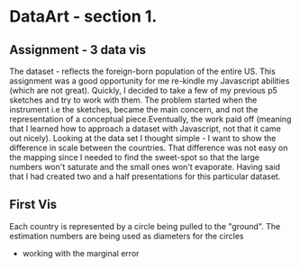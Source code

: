 # DataArt - section 1. 
## Assignment - 3 data vis

The dataset - reflects the foreign-born population of the entire US. This assignment was a good opportunity for me re-kindle my Javascript abilities (which are not great). Quickly, I decided to take a few of my previous p5 sketches and try to work with them. The problem started when the instrument i.e the sketches, became the main concern, and not the representation of a conceptual piece.Eventually, the work paid off (meaning that I learned how to approach a dataset with Javascript, not that it came out nicely). Looking at the data set I thought simple - I want to show the difference in scale between the countries. That difference was not easy on the mapping since I needed to find the sweet-spot so that the large numbers won't saturate and the small ones won't evaporate.
Having said that I had created two and a half presentations for this particular dataset.

## First Vis
Each country is represented by a circle being pulled to the "ground". The estimation numbers are being used as diameters for the circles  



* working with the marginal error
